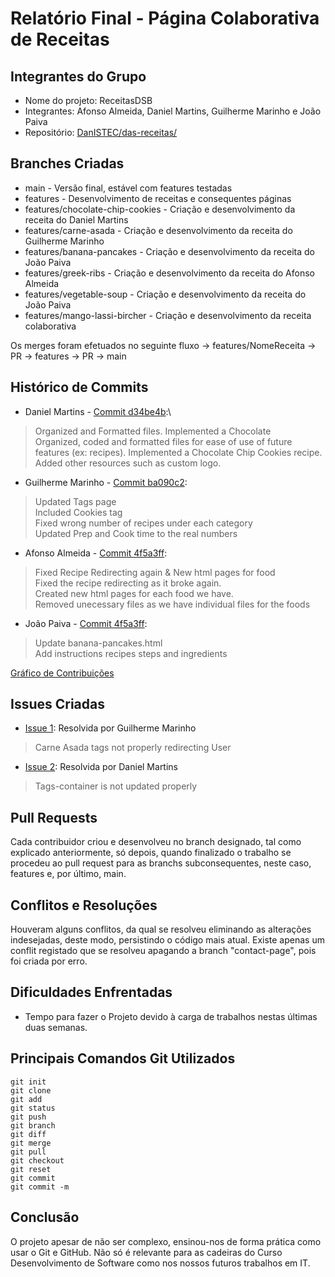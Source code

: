# Relatório Final - Página Colaborativa de Receitas

## Integrantes do Grupo
- Nome do projeto: ReceitasDSB
- Integrantes: Afonso Almeida, Daniel Martins, Guilherme Marinho e João Paiva
- Repositório: [DanISTEC/das-receitas/](https://github.com/DanISTEC/das-receitas/)

## Branches Criadas
- main - Versão final, estável com features testadas
- features - Desenvolvimento de receitas e consequentes páginas
- features/chocolate-chip-cookies - Criação e desenvolvimento da receita do Daniel Martins
- features/carne-asada - Criação e desenvolvimento da receita do Guilherme Marinho
- features/banana-pancakes - Criação e desenvolvimento da receita do João Paiva
- features/greek-ribs - Criação e desenvolvimento da receita do Afonso Almeida
- features/vegetable-soup - Criação e desenvolvimento da receita do João Paiva
- features/mango-lassi-bircher - Criação e desenvolvimento da receita colaborativa

Os merges foram efetuados no seguinte fluxo -> features/NomeReceita -> PR -> features -> PR -> main

## Histórico de Commits
- Daniel Martins - [Commit d34be4b](https://github.com/DanISTEC/das-receitas/commit/d34be4bb0eed78bc72269afd31269c151aa1154d):\
<blockquote>
Organized and Formatted files. Implemented a Chocolate<br>
Organized, coded and formatted files for ease of use of future features (ex: recipes). Implemented a Chocolate Chip Cookies recipe.<br>
Added other resources such as custom logo.
</blockquote>

- Guilherme Marinho - [Commit ba090c2](https://github.com/DanISTEC/das-receitas/commit/ba090c205e8e153b9457351ac9d5cc6c6104bacd):
<blockquote>
Updated Tags page<br>
Included Cookies tag<br>
Fixed wrong number of recipes under each category<br>
Updated Prep and Cook time to the real numbers
</blockquote>

- Afonso Almeida - [Commit 4f5a3ff](https://github.com/DanISTEC/das-receitas/commit/ba090c205e8e153b9457351ac9d5cc6c6104bacd):
<blockquote>
Fixed Recipe Redirecting again & New html pages for food<br>
Fixed the recipe redirecting as it broke again.<br>
Created new html pages for each food we have.<br>
Removed unecessary files as we have individual files for the foods
</blockquote>

- João Paiva - [Commit 4f5a3ff](https://github.com/DanISTEC/das-receitas/commit/00ea7ca3319ef96eba923e5db893412b20bb5f34):
<blockquote>
Update banana-pancakes.html<br>
Add instructions recipes steps and ingredients<br>
</blockquote>

[Gráfico de Contribuições](https://github.com/DanISTEC/das-receitas/graphs/contributors)

## Issues Criadas
- [Issue 1](https://github.com/DanISTEC/das-receitas/issues/5): Resolvida por Guilherme Marinho
>Carne Asada tags not properly redirecting User

- [Issue 2](https://github.com/DanISTEC/das-receitas/issues/6): Resolvida por Daniel Martins
>Tags-container is not updated properly

## Pull Requests
Cada contribuidor criou e desenvolveu no branch designado, tal como explicado anteriormente, só depois, quando finalizado o trabalho se procedeu ao pull request para as branchs subconsequentes, neste caso, features e, por último, main.

## Conflitos e Resoluções
Houveram alguns conflitos, da qual se resolveu eliminando as alterações indesejadas, deste modo, persistindo o código mais atual. Existe apenas um conflit registado que se resolveu apagando a branch "contact-page", pois foi criada por erro. 

## Dificuldades Enfrentadas
- Tempo para fazer o Projeto devido à carga de trabalhos nestas últimas duas semanas.

## Principais Comandos Git Utilizados
```
git init
git clone
git add
git status
git push
git branch
git diff
git merge
git pull
git checkout
git reset
git commit
git commit -m
```

## Conclusão
O projeto apesar de não ser complexo, ensinou-nos de forma prática como usar o Git e GitHub.
Não só é relevante para as cadeiras do Curso Desenvolvimento de Software como nos nossos futuros trabalhos em IT.
